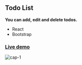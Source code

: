 ## Todo List
**You can add, edit and delete todos.**
  - React
  - Bootstrap
  
### [Live demo](https://kbadr1.github.io/Todo-List/)

![cap-1](https://user-images.githubusercontent.com/67501111/146148294-3a35ad7b-7ef6-4ea1-84e3-901c1c9255d5.PNG)
